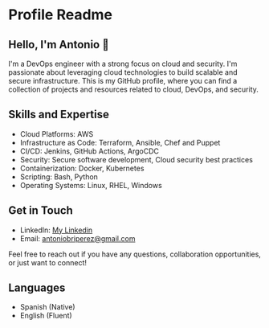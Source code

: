 # Profile Readme

## Hello, I'm Antonio 👋

I'm a DevOps engineer with a strong focus on cloud and security. I'm passionate about leveraging cloud technologies to build scalable and secure infrastructure. This is my GitHub profile, where you can find a collection of projects and resources related to cloud, DevOps, and security.

## Skills and Expertise

- Cloud Platforms: AWS
- Infrastructure as Code: Terraform, Ansible, Chef and Puppet
- CI/CD: Jenkins, GitHub Actions, ArgoCDC
- Security: Secure software development, Cloud security best practices
- Containerization: Docker, Kubernetes
- Scripting: Bash, Python
- Operating Systems: Linux, RHEL, Windows



## Get in Touch

- LinkedIn: [My Linkedin](https://www.linkedin.com/in/antonio-bri-perez/)
- Email: antoniobriperez@gmail.com

Feel free to reach out if you have any questions, collaboration opportunities, or just want to connect!



## Languages

- Spanish (Native)
- English (Fluent)

